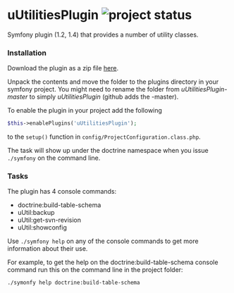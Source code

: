# uUtilitiesPlugin ![project status](http://stillmaintained.com/hglattergotz/uUtilitiesPlugin.png) #

Symfony plugin (1.2, 1.4) that provides a number of utility classes.

### Installation

Download the plugin as a zip file [here](https://github.com/hglattergotz/uUtilitiesPlugin/archive/master.zip).

Unpack the contents and move the folder to the plugins directory in your symfony
project. You might need to rename the folder from *uUtilitiesPlugin-master* to
simply *uUtilitiesPlugin* (github adds the -master).

To enable the plugin in your project add the following

```php
$this->enablePlugins('uUtilitiesPlugin');
```

to the ```setup()``` function in ```config/ProjectConfiguration.class.php```.

The task will show up under the doctrine namespace when you issue ```./symfony``` on
the command line.

### Tasks

The plugin has 4 console commands:

 * doctrine:build-table-schema
 * uUtil:backup
 * uUtil:get-svn-revision
 * uUtil:showconfig

Use ```./symfony help``` on any of the console commands to get more information
about their use.

For example, to get the help on the doctrine:build-table-schema console command
run this on the command line in the project folder:

```
./symonfy help doctrine:build-table-schema
```
